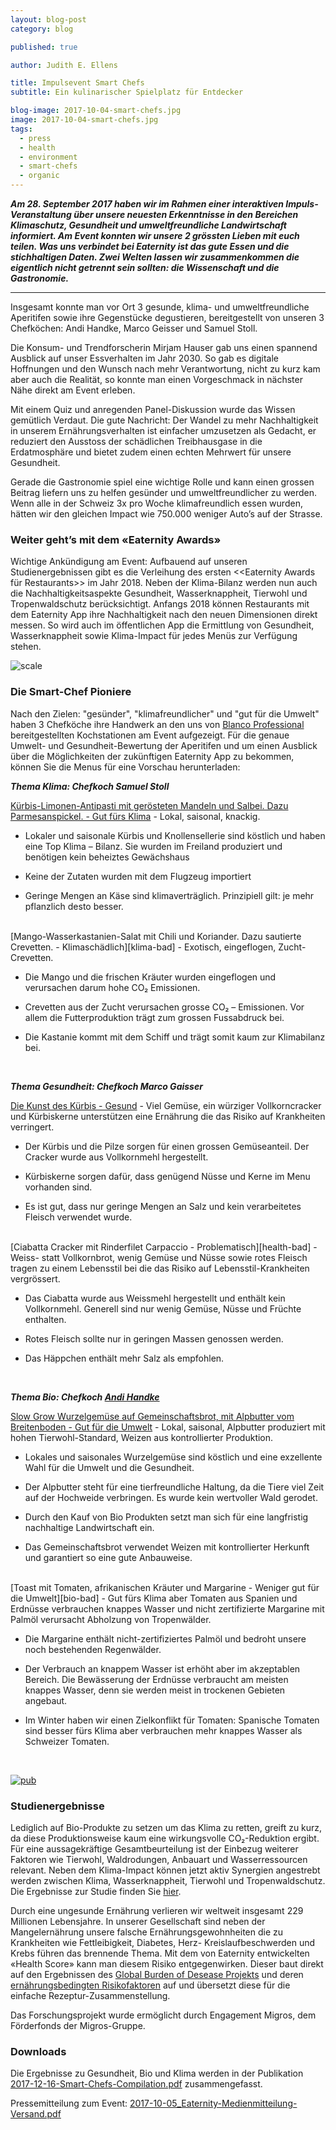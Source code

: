```yaml
---
layout: blog-post
category: blog

published: true

author: Judith E. Ellens

title: Impulsevent Smart Chefs
subtitle: Ein kulinarischer Spielplatz für Entdecker

blog-image: 2017-10-04-smart-chefs.jpg
image: 2017-10-04-smart-chefs.jpg
tags:
  - press
  - health
  - environment
  - smart-chefs
  - organic
---
```


**_Am 28. September 2017 haben wir im Rahmen einer
interaktiven Impuls-Veranstaltung über unsere neuesten Erkenntnisse in den
Bereichen Klimaschutz, Gesundheit und umweltfreundliche Landwirtschaft
informiert. Am Event konnten wir unsere 2 grössten Lieben mit euch teilen. Was
uns verbindet bei Eaternity ist das gute Essen und die stichhaltigen Daten. Zwei
Welten lassen wir zusammenkommen die eigentlich nicht getrennt sein sollten: die
Wissenschaft und die Gastronomie._**

<hr />

Insgesamt konnte man vor Ort 3 gesunde, klima- und umweltfreundliche Aperitifen
sowie ihre Gegenstücke degustieren, bereitgestellt von unseren 3 Chefköchen:
Andi Handke, Marco Geisser und Samuel Stoll.

Die Konsum- und Trendforscherin Mirjam Hauser gab uns einen spannend Ausblick
auf unser Essverhalten im Jahr 2030. So gab es digitale Hoffnungen und den
Wunsch nach mehr Verantwortung, nicht zu kurz kam aber auch die Realität, so
konnte man einen Vorgeschmack in nächster Nähe direkt am Event erleben.

Mit einem Quiz und anregenden Panel-Diskussion wurde das Wissen gemütlich
Verdaut. Die gute Nachricht: Der Wandel zu mehr Nachhaltigkeit in unserem
Ernährungsverhalten ist einfacher umzusetzen als Gedacht, er reduziert den
Ausstoss der schädlichen Treibhausgase in die Erdatmosphäre und bietet zudem
einen echten Mehrwert für unsere Gesundheit.

Gerade die Gastronomie spiel eine wichtige Rolle und kann einen grossen Beitrag
liefern uns zu helfen gesünder und umweltfreundlicher zu werden. Wenn alle in
der Schweiz 3x pro Woche klimafreundlich essen wurden, hätten wir den gleichen
Impact wie 750.000 weniger Auto’s auf der Strasse.

### Weiter geht’s mit dem «Eaternity Awards»

Wichtige Ankündigung am Event: Aufbauend auf unseren Studienergebnissen gibt es
die Verleihung des ersten <<Eaternity Awards für Restaurants>> im Jahr 2018.
Neben der Klima-Bilanz werden nun auch die Nachhaltigkeitsaspekte Gesundheit,
Wasserknappheit, Tierwohl und Tropenwaldschutz berücksichtigt. Anfangs 2018
können Restaurants mit dem Eaternity App ihre Nachhaltigkeit nach den neuen
Dimensionen direkt messen. So wird auch im öffentlichen App die Ermittlung von
Gesundheit, Wasserknappheit sowie Klima-Impact für jedes Menüs zur Verfügung
stehen.

![scale](/assets/smart-chefs/illustration.png "App Illustration Menu")

### Die Smart-Chef Pioniere

Nach den Zielen: "gesünder", "klimafreundlicher" und "gut für die Umwelt" haben
3 Chefköche ihre Handwerk an den uns von [Blanco Professional][blanco]
bereitgestellten Kochstationen am Event aufgezeigt. Für die genaue Umwelt- und
Gesundheit-Bewertung der Aperitifen und um einen Ausblick über die Möglichkeiten
der zukünftigen Eaternity App zu bekommen, können Sie die Menus für eine
Vorschau herunterladen:

<em style="font-weight: bold;">**Thema Klima: Chefkoch Samuel Stoll**</em>

[Kürbis-Limonen-Antipasti mit gerösteten Mandeln und Salbei. Dazu
Parmesanspickel. - Gut fürs Klima][klima-good] - Lokal, saisonal, knackig.

- Lokaler und saisonale Kürbis und Knollensellerie sind köstlich und haben eine
  Top Klima – Bilanz. Sie wurden im Freiland produziert und benötigen kein
  beheiztes Gewächshaus

- Keine der Zutaten wurden mit dem Flugzeug importiert

- Geringe Mengen an Käse sind klimaverträglich. Prinzipiell gilt: je mehr
  pflanzlich desto besser.

<br />
[Mango-Wasserkastanien-Salat mit Chili und Koriander. Dazu sautierte Crevetten. - Klimaschädlich][klima-bad] - Exotisch, eingeflogen, Zucht-Crevetten.

- Die Mango und die frischen Kräuter wurden eingeflogen und verursachen darum
  hohe CO₂ Emissionen.

- Crevetten aus der Zucht verursachen grosse CO₂ – Emissionen. Vor allem die
  Futterproduktion trägt zum grossen Fussabdruck bei.

- Die Kastanie kommt mit dem Schiff und trägt somit kaum zur Klimabilanz bei.

<br />

<em style="font-weight: bold;">**Thema Gesundheit: Chefkoch Marco Gaisser**</em>

[Die Kunst des Kürbis - Gesund][health-good] - Viel Gemüse, ein würziger
Vollkorncracker und Kürbiskerne unterstützen eine Ernährung die das Risiko auf
Krankheiten verringert.

- Der Kürbis und die Pilze sorgen für einen grossen Gemüseanteil. Der Cracker
  wurde aus Vollkornmehl hergestellt.

- Kürbiskerne sorgen dafür, dass genügend Nüsse und Kerne im Menu vorhanden
  sind.

- Es ist gut, dass nur geringe Mengen an Salz und kein verarbeitetes Fleisch
  verwendet wurde.

<br />
[Ciabatta Cracker mit Rinderfilet Carpaccio - Problematisch][health-bad] - Weiss- statt Vollkornbrot, wenig Gemüse und Nüsse sowie rotes Fleisch tragen zu einem Lebensstil bei die das Risiko auf Lebensstil-Krankheiten vergrössert.

- Das Ciabatta wurde aus Weissmehl hergestellt und enthält kein Vollkornmehl.
  Generell sind nur wenig Gemüse, Nüsse und Früchte enthalten.

- Rotes Fleisch sollte nur in geringen Massen genossen werden.

- Das Häppchen enthält mehr Salz als empfohlen.

<br />

<em style="font-weight: bold;">**Thema Bio: Chefkoch [Andi Handke][hanke]**</em>

[Slow Grow Wurzelgemüse auf Gemeinschaftsbrot, mit Alpbutter vom Breitenboden -
Gut für die Umwelt][bio-good] - Lokal, saisonal, Alpbutter produziert mit hohen
Tierwohl-Standard, Weizen aus kontrollierter Produktion.

- Lokales und saisonales Wurzelgemüse sind köstlich und eine exzellente Wahl für
  die Umwelt und die Gesundheit.

- Der Alpbutter steht für eine tierfreundliche Haltung, da die Tiere viel Zeit
  auf der Hochweide verbringen. Es wurde kein wertvoller Wald gerodet.

- Durch den Kauf von Bio Produkten setzt man sich für eine langfristig
  nachhaltige Landwirtschaft ein.

- Das Gemeinschaftsbrot verwendet Weizen mit kontrollierter Herkunft und
  garantiert so eine gute Anbauweise.

<br />
[Toast mit Tomaten, afrikanischen Kräuter und Margarine - Weniger gut für die Umwelt][bio-bad] - Gut fürs Klima aber Tomaten aus Spanien und Erdnüsse verbrauchen knappes Wasser und nicht zertifizierte Margarine mit Palmöl verursacht Abholzung von Tropenwälder.

- Die Margarine enthält nicht-zertifiziertes Palmöl und bedroht unsere noch
  bestehenden Regenwälder.

- Der Verbrauch an knappem Wasser ist erhöht aber im akzeptablen Bereich. Die
  Bewässerung der Erdnüsse verbraucht am meisten knappes Wasser, denn sie werden
  meist in trockenen Gebieten angebaut.

- Im Winter haben wir einen Zielkonflikt für Tomaten: Spanische Tomaten sind
  besser fürs Klima aber verbrauchen mehr knappes Wasser als Schweizer Tomaten.

<br />

[![pub](/assets/smart-chefs/cover.jpg "Publication")][summary]

### Studienergebnisse

Lediglich auf Bio-Produkte zu setzen um das Klima zu retten, greift zu kurz, da
diese Produktionsweise kaum eine wirkungsvolle CO₂-Reduktion ergibt. Für eine
aussagekräftige Gesamtbeurteilung ist der Einbezug weiterer Faktoren wie
Tierwohl, Waldrodungen, Anbauart und Wasserressourcen relevant. Neben dem
Klima-Impact können jetzt aktiv Synergien angestrebt werden zwischen Klima,
Wasserknappheit, Tierwohl und Tropenwaldschutz. Die Ergebnisse zur Studie finden
Sie [hier][organic].

Durch eine ungesunde Ernährung verlieren wir weltweit insgesamt 229 Millionen
Lebensjahre. In unserer Gesellschaft sind neben der Mangelernährung unsere
falsche Ernährungsgewohnheiten die zu Krankheiten wie Fettleibigkeit, Diabetes,
Herz- Kreislaufbeschwerden und Krebs führen das brennende Thema. Mit dem von
Eaternity entwickelten «Health Score» kann man diesem Risiko entgegenwirken.
Dieser baut direkt auf den Ergebnissen des [Global Burden of Desease
Projekts][gbd] und deren [ernährungsbedingten Risikofaktoren][health] auf und
übersetzt diese für die einfache Rezeptur-Zusammenstellung.

Das Forschungsprojekt wurde ermöglicht durch Engagement Migros, dem Förderfonds
der Migros-Gruppe.

### Downloads

Die Ergebnisse zu Gesundheit, Bio und Klima werden in der Publikation
[2017-12-16-Smart-Chefs-Compilation.pdf][summary] zusammengefasst.

Pressemitteilung zum Event:
[2017-10-05_Eaternity-Medienmitteilung-Versand.pdf][presse]

[hanke]: http://andihandke.ch
[blanco]: http://www.blanco-professional.com
[bio-bad]: http://www.eaternity.org/assets/smart-chefs/Illustration-Organic-Bad.pdf
[bio-good]: http://www.eaternity.org/assets/smart-chefs/Illustration-Organic-Good.pdf
[klima-bad]: http://www.eaternity.org/assets/smart-chefs/Illustration-Klima-Bad.pdf
[klima-good]: http://www.eaternity.org/assets/smart-chefs/Illustration-Klima-Good.pdf
[health-bad]: http://www.eaternity.org/assets/smart-chefs/Illustration-Health-Bad.pdf
[health-good]: http://www.eaternity.org/assets/smart-chefs/Illustration-Health-Good.pdf
[health]: http://www.eaternity.org/assets/smart-chefs/Dietary-Risk-Factors.pdf
[organic]: http://www.eaternity.org/assets/smart-chefs/170927-Eaternity-fact_sheet_booklet.pdf
[summary]: http://www.eaternity.org/assets/smart-chefs/2017-12-16-Smart-Chefs-Compilation.pdf
[presse]: http://www.eaternity.org/assets/smart-chefs/2017-10-05_Eaternity-Medienmitteilung-Versand.pdf
[gbd]: http://www.healthdata.org/gbd
